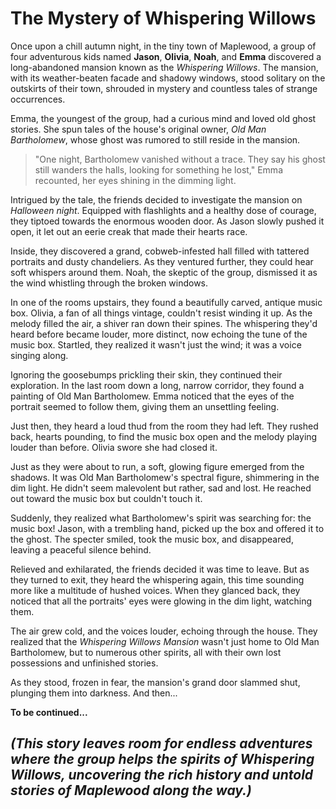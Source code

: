 # The Mystery of Whispering Willows

Once upon a chill autumn night, in the tiny town of Maplewood, a group of four adventurous kids named **Jason**, **Olivia**, **Noah**, and **Emma** discovered a long-abandoned mansion known as the *Whispering Willows*. The mansion, with its weather-beaten facade and shadowy windows, stood solitary on the outskirts of their town, shrouded in mystery and countless tales of strange occurrences.

Emma, the youngest of the group, had a curious mind and loved old ghost stories. She spun tales of the house's original owner, *Old Man Bartholomew*, whose ghost was rumored to still reside in the mansion.

>"One night, Bartholomew vanished without a trace. They say his ghost still wanders the halls, looking for something he lost," Emma recounted, her eyes shining in the dimming light.

Intrigued by the tale, the friends decided to investigate the mansion on *Halloween night*. Equipped with flashlights and a healthy dose of courage, they tiptoed towards the enormous wooden door. As Jason slowly pushed it open, it let out an eerie creak that made their hearts race.

Inside, they discovered a grand, cobweb-infested hall filled with tattered portraits and dusty chandeliers. As they ventured further, they could hear soft whispers around them. Noah, the skeptic of the group, dismissed it as the wind whistling through the broken windows.

In one of the rooms upstairs, they found a beautifully carved, antique music box. Olivia, a fan of all things vintage, couldn't resist winding it up. As the melody filled the air, a shiver ran down their spines. The whispering they'd heard before became louder, more distinct, now echoing the tune of the music box. Startled, they realized it wasn't just the wind; it was a voice singing along.

Ignoring the goosebumps prickling their skin, they continued their exploration. In the last room down a long, narrow corridor, they found a painting of Old Man Bartholomew. Emma noticed that the eyes of the portrait seemed to follow them, giving them an unsettling feeling.

Just then, they heard a loud thud from the room they had left. They rushed back, hearts pounding, to find the music box open and the melody playing louder than before. Olivia swore she had closed it.

Just as they were about to run, a soft, glowing figure emerged from the shadows. It was Old Man Bartholomew's spectral figure, shimmering in the dim light. He didn't seem malevolent but rather, sad and lost. He reached out toward the music box but couldn't touch it.

Suddenly, they realized what Bartholomew's spirit was searching for: the music box! Jason, with a trembling hand, picked up the box and offered it to the ghost. The specter smiled, took the music box, and disappeared, leaving a peaceful silence behind.

Relieved and exhilarated, the friends decided it was time to leave. But as they turned to exit, they heard the whispering again, this time sounding more like a multitude of hushed voices. When they glanced back, they noticed that all the portraits' eyes were glowing in the dim light, watching them.

The air grew cold, and the voices louder, echoing through the house. They realized that the *Whispering Willows Mansion* wasn't just home to Old Man Bartholomew, but to numerous other spirits, all with their own lost possessions and unfinished stories.

As they stood, frozen in fear, the mansion's grand door slammed shut, plunging them into darkness. And then...

**To be continued...**

*(This story leaves room for endless adventures where the group helps the spirits of Whispering Willows, uncovering the rich history and untold stories of Maplewood along the way.)*
---
